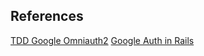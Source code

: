 ## References

 [TDD Google Omniauth2](http://www.jessespevack.com/blog/2016/10/16/how-to-test-drive-omniauth-google-oauth2-for-your-rails-app)
 [Google Auth in Rails](https://richonrails.com/articles/google-authentication-in-ruby-on-rails/)
